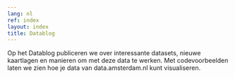 ```yaml
---
lang: nl
ref: index
layout: index
title: Datablog
---
```


Op het Datablog publiceren we over interessante datasets, nieuwe kaartlagen en manieren om met deze data te werken. Met codevoorbeelden laten we zien hoe je data van data.amsterdam.nl kunt visualiseren.
